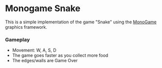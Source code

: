 # Monogame Snake
This is a simple implementation of the game "Snake" using the [MonoGame]("https://www.monogame.net/") graphics framework.

### Gameplay ###
- Movement: W, A, S, D
- The game goes faster as you collect more food
- The edges/walls are Game Over
